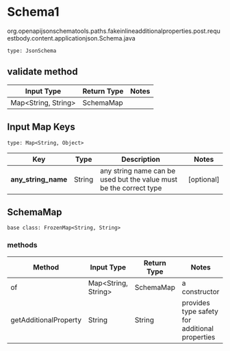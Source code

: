 # Schema1
org.openapijsonschematools.paths.fakeinlineadditionalproperties.post.requestbody.content.applicationjson.Schema.java
```
type: JsonSchema
```

## validate method
| Input Type | Return Type | Notes |
| ---------- | ----------- | ----- |
| Map<String, String> | SchemaMap | |

## Input Map Keys
```
type: Map<String, Object>
```
Key | Type |  Description | Notes
------------ | ------------- | ------------- | -------------
**any_string_name** | String | any string name can be used but the value must be the correct type | [optional]

## SchemaMap
```
base class: FrozenMap<String, String>
```

### methods
Method | Input Type | Return Type | Notes
------ | ---------- | ----------- | ------
of | Map<String, String> | SchemaMap | a constructor
getAdditionalProperty | String | String | provides type safety for additional properties
